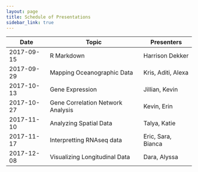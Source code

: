 ```yaml
---
layout: page
title: Schedule of Presentations
sidebar_link: true
---
```


| Date | Topic | Presenters |
|------|-------|------------|
|2017-09-15| R Markdown | Harrison Dekker |
|2017-09-29| Mapping Oceanographic Data | Kris, Aditi, Alexa |
|2017-10-13| Gene Expression | Jillian, Kevin|
|2017-10-27| Gene Correlation Network Analysis | Kevin, Erin|
|2017-11-10| Analyzing Spatial Data| Talya, Katie |
|2017-11-17| Interpretting RNAseq data| Eric, Sara, Bianca|
|2017-12-08| Visualizing Longitudinal Data| Dara, Alyssa |